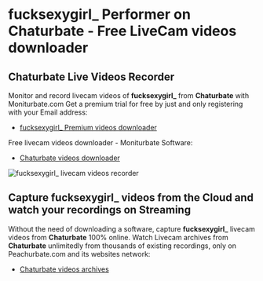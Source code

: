# fucksexygirl_ Performer on Chaturbate - Free LiveCam videos downloader

## Chaturbate Live Videos Recorder

Monitor and record livecam videos of **fucksexygirl_** from **Chaturbate** with Moniturbate.com
Get a premium trial for free by just and only registering with your Email address:
* [fucksexygirl_ Premium videos downloader](https://moniturbate.com/request-demo-licence-key.html)

Free livecam videos downloader - Moniturbate Software:
* [Chaturbate videos downloader](https://moniturbate.com/moniturbate-download-software.html)

![fucksexygirl_ livecam videos recorder](https://peachurnet.com/templates/moniturbate-software.png)


## Capture fucksexygirl_ videos from the Cloud and watch your recordings on Streaming

Without the need of downloading a software, capture **fucksexygirl_** livecam videos from **Chaturbate** 100% online.
Watch Livecam archives from **Chaturbate** unlimitedly from thousands of existing recordings, only on Peachurbate.com and its websites network:
* [Chaturbate videos archives](https://peachurnet.com/)